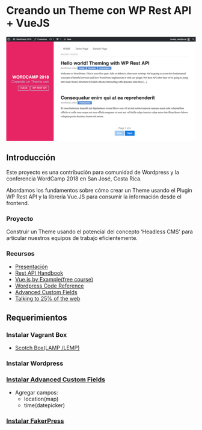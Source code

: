 # Creando un Theme con WP Rest API + VueJS
![Creando un Theme con WP Rest API + VueJS](./preview.png)

## Introducción
Este proyecto es una contribución para comunidad de Wordpress y la conferencia WordCamp 2018 en San José, Costa Rica. 

Abordamos los fundamentos sobre cómo crear un Theme usando el Plugin WP Rest API y la librería Vue.JS para consumir la información desde el frontend.

### Proyecto
Construir un Theme usando el potencial del concepto ‘Headless CMS’ para articular nuestros equipos de trabajo eficientemente.

### Recursos
- [Presentación](https://www.slideshare.net/brojask/creando-un-theme-con-wp-rest-api-107175552)
- [Rest API Handbook](https://developer.wordpress.org/rest-api/)
- [Vue.js by Example(free course)](https://coursetro.com/courses/23/Vue-Tutorial-in-2018---Learn-Vue.js-by-Example)
- [Wordpress Code Reference](https://developer.wordpress.org/reference
)
- [Advanced Custom Fields](https://www.advancedcustomfields.com/resources/getting-started-with-acf/)
- [Talking to 25% of the web](https://humanmade.com/wordpress-rest-api-white-paper/)

## Requerimientos

### Instalar Vagrant Box
- [Scotch Box(LAMP /LEMP)](https://box.scotch.io/)

### Instalar Wordpress

### [Instalar Advanced Custom Fields](https://www.advancedcustomfields.com/)
* Agregar campos:
    + location(map)
    + time(datepicker)

### [Instalar FakerPress](https://es.wordpress.org/plugins/fakerpress/)
